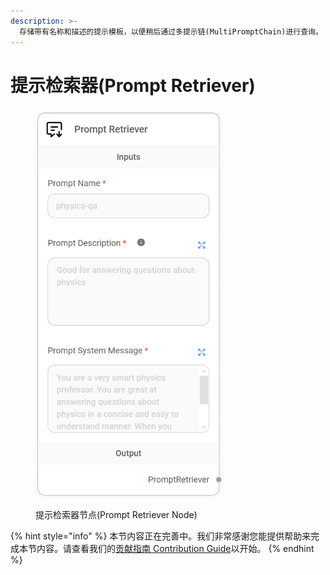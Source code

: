 ```yaml
---
description: >-
  存储带有名称和描述的提示模板，以便稍后通过多提示链(MultiPromptChain)进行查询。
---
```


# 提示检索器(Prompt Retriever)

<figure><img src="../../../.gitbook/assets/image (145).png" alt="" width="301"><figcaption><p>提示检索器节点(Prompt Retriever Node)</p></figcaption></figure>

{% hint style="info" %}
本节内容正在完善中。我们非常感谢您能提供帮助来完成本节内容。请查看我们的[贡献指南 Contribution Guide](../../../contributing/)以开始。
{% endhint %}